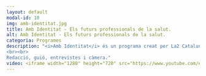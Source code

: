 ```yaml
---
layout: default
modal-id: 10
img: amb-identitat.jpg
title: Amb Identitat - Els futurs professionals de la salut.
alt: Amb Identitat - Els futurs professionals de la salut.
categoria: Programes
description: "<i>Amb Identitat</i> és un programa creat per La2 Catalunya.
<br><br>
Redacció, guió, entrevistes i càmera."
video: <iframe width="1280" height="720" src="https://www.youtube.com/embed/0fTXkMPIX4E" title="YouTube video player" frameborder="0" allow="accelerometer; autoplay; clipboard-write; encrypted-media; gyroscope; picture-in-picture" allowfullscreen></iframe>
---
```

